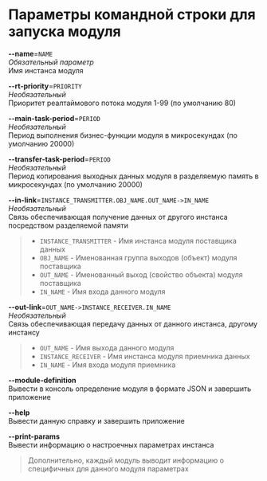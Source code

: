Параметры командной строки для запуска модуля
=============================================

**--name**=`NAME`  
*Обязательный параметр*  
Имя инстанса модуля

**--rt-priority**=`PRIORITY`  
*Необязательный*  
Приоритет реалтаймового потока модуля 1-99 (по умолчанию 80)

**--main-task-period**=`PERIOD`  
*Необязательный*  
Период выполнения бизнес-функции модуля в микросекундах (по умолчанию 20000)

**--transfer-task-period**=`PERIOD`  
*Необязательный*  
Период копирования выходных данных модуля в разделяемую память в микросекундах (по умолчанию 20000)

**--in-link**=`INSTANCE_TRANSMITTER.OBJ_NAME.OUT_NAME->IN_NAME`  
*Необязательный*  
Связь обеспечивающая получение данных от другого инстанса посредством разделяемой памяти
>- `INSTANCE_TRANSMITTER` - Имя инстанса модуля поставщика данных
>- `OBJ_NAME` - Именованная группа выходов (объект) модуля поставщика
>- `OUT_NAME` - Именованный выход (свойство объекта) модуля поставщика
>- `IN_NAME` - Имя входа данного модуля

**--out-link**=`OUT_NAME->INSTANCE_RECEIVER.IN_NAME`  
*Необязательный*  
Связь обеспечивающая передачу данных от данного инстанса, другому инстансу
>- `OUT_NAME` - Имя выхода данного модуля
>- `INSTANCE_RECEIVER` - Имя инстанса модуля приемника данных
>- `IN_NAME` - Имя входа модуля приемника

**--module-definition**  
Вывести в консоль определение модуля в формате JSON и завершить приложение

**--help**  
Вывести данную справку и завершить приложение

**--print-params**  
Вывести информацию о настроечных параметрах инстанса

> Дополнительно, каждый модуль выводит информацию о специфичных для данного модуля параметрах
